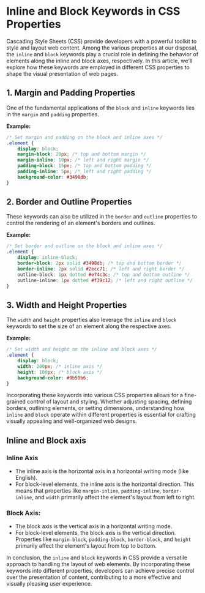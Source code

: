 # Inline and Block Keywords in CSS Properties

Cascading Style Sheets (CSS) provide developers with a powerful toolkit to style and layout web content. Among the
various properties at our disposal, the `inline` and `block` keywords play a crucial role in defining the behavior of
elements along the inline and block axes, respectively. In this article, we'll explore how these keywords are employed
in different CSS properties to shape the visual presentation of web pages.

## **1. Margin and Padding Properties**

One of the fundamental applications of the `block` and `inline` keywords lies in the `margin` and `padding` properties.

**Example:**

```css
/* Set margin and padding on the block and inline axes */
.element {
    display: block;
    margin-block: 20px; /* top and bottom margin */
    margin-inline: 10px; /* left and right margin */
    padding-block: 15px; /* top and bottom padding */
    padding-inline: 5px; /* left and right padding */
    background-color: #3498db;
}
```

## **2. Border and Outline Properties**

These keywords can also be utilized in the `border` and `outline` properties to control the rendering of an element's
borders and outlines.

**Example:**

```css
/* Set border and outline on the block and inline axes */
.element {
    display: inline-block;
    border-block: 2px solid #3498db; /* top and bottom border */
    border-inline: 2px solid #2ecc71; /* left and right border */
    outline-block: 1px dotted #e74c3c; /* top and bottom outline */
    outline-inline: 1px dotted #f39c12; /* left and right outline */
}
```

## **3. Width and Height Properties**

The `width` and `height` properties also leverage the `inline` and `block` keywords to set the size of an element along
the respective axes.

**Example:**

```css
/* Set width and height on the inline and block axes */
.element {
    display: block;
    width: 200px; /* inline axis */
    height: 100px; /* block axis */
    background-color: #9b59b6;
}
```

Incorporating these keywords into various CSS properties allows for a fine-grained control of layout and styling.
Whether adjusting spacing, defining borders, outlining elements, or setting dimensions, understanding how `inline`
and `block` operate within different properties is essential for crafting visually appealing and well-organized web
designs.

## Inline and Block axis

### **Inline Axis**

- The inline axis is the horizontal axis in a horizontal writing mode (like English).
- For block-level elements, the inline axis is the horizontal direction. This means that properties
  like `margin-inline`, `padding-inline`, `border-inline`, and `width` primarily affect the element's layout from left
  to right.

### **Block Axis:**

- The block axis is the vertical axis in a horizontal writing mode.
- For block-level elements, the block axis is the vertical direction. Properties
  like `margin-block`, `padding-block`, `border-block`, and `height` primarily affect the element's layout from top to
  bottom.

In conclusion, the `inline` and `block` keywords in CSS provide a versatile approach to handling the layout of web
elements. By incorporating these keywords into different properties, developers can achieve precise control over the
presentation of content, contributing to a more effective and visually pleasing user experience.